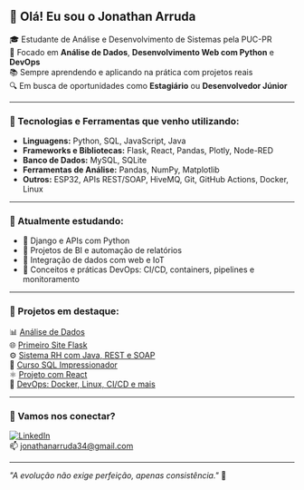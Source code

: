 ## 👋 Olá! Eu sou o Jonathan Arruda

🎓 Estudante de Análise e Desenvolvimento de Sistemas pela PUC-PR  
🚀 Focado em **Análise de Dados**, **Desenvolvimento Web com Python** e **DevOps**  
📚 Sempre aprendendo e aplicando na prática com projetos reais  
🔍 Em busca de oportunidades como **Estagiário** ou **Desenvolvedor Júnior**

---

### 💼 Tecnologias e Ferramentas que venho utilizando:

- **Linguagens:** Python, SQL, JavaScript, Java  
- **Frameworks e Bibliotecas:** Flask, React, Pandas, Plotly, Node-RED  
- **Banco de Dados:** MySQL, SQLite  
- **Ferramentas de Análise:** Pandas, NumPy, Matplotlib  
- **Outros:** ESP32, APIs REST/SOAP, HiveMQ, Git, GitHub Actions, Docker, Linux

---

### 🧠 Atualmente estudando:

- 🔹 Django e APIs com Python  
- 🔹 Projetos de BI e automação de relatórios  
- 🔹 Integração de dados com web e IoT  
- 🔹 Conceitos e práticas DevOps: CI/CD, containers, pipelines e monitoramento

---

### 📌 Projetos em destaque:

📊 [Análise de Dados](https://github.com/JonhnCod/Analise-Dados)  
🌐 [Primeiro Site Flask](https://github.com/JonhnCod/Desenvolvimento-Web/tree/main/PYTHON/Primeiro-site-flask)  
⚙️ [Sistema RH com Java, REST e SOAP](https://github.com/JonhnCod/JAVA/tree/main/Sistema-RH(REST-SOAP-JAVA))  
📁 [Curso SQL Impressionador](https://github.com/JonhnCod/SQL/tree/main/Curso%20de%20SQLimpressionador)  
⚛️ [Projeto com React](https://github.com/JonhnCod/Desenvolvimento-Web/tree/main/REACT/somativadois)  
🐳 [DevOps: Docker, Linux, CI/CD e mais](https://github.com/JonhnCod/DevOps)

---

### 🤝 Vamos nos conectar?

[![LinkedIn](https://img.shields.io/badge/-Jonathan%20Arruda-0077B5?style=flat-square&logo=Linkedin&logoColor=white)](https://www.linkedin.com/in/jonathanarruda34)  
📫 jonathanarruda34@gmail.com

---

_"A evolução não exige perfeição, apenas consistência."_ 🚀



